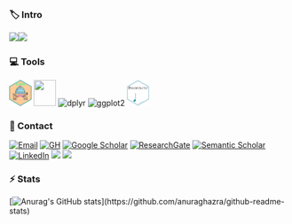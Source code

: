 ### :label: Intro
[![](https://img.shields.io/badge/CV_is_available-here-EC5858.svg)](https://github.com/plyush1993/cv/blob/main/CVlong.pdf)[![](https://img.shields.io/badge/&-here-0081C6.svg)](https://github.com/plyush1993/cv/blob/main/VisualResume.pdf)     

### :computer: Tools
<img title="OUKS" alt="OUKS" width="40px" src="https://github.com/plyush1993/OUKS/blob/main/GH%20logo.gif"> <img title="caret 2" alt="" width="40px" height="47px" src="https://assets.datacamp.com/production/course_1048/shields/original/shield_image_course_1048_20211224-1-n14gfs?1640364873"> <img title="dplyr" alt="dplyr" width="40px" src="https://dplyr.tidyverse.org/logo.png"> <img title="ggplot2" alt="ggplot2" width="40px" src="https://upload.wikimedia.org/wikipedia/commons/thumb/5/5a/Ggplot2_hex_logo.png/519px-Ggplot2_hex_logo.png?20240522021950"> <img title="Bioc" alt="Bioc" width="40px" src="https://github.com/Bioconductor/BiocStickers/blob/3775454124ac83e2ce035f481916399d2c579d5a/Bioconductor/Bioconductor-serial-compressed.gif"> 

### :email: Contact
<div> 
  <a href="mailto:plyushchenko.ivan-@gmail.com"><img src="https://img.shields.io/badge/-4a9edc?style=for-the-badge&logo=gmail" height="28" alt="Email" /></a>
  <a href="https://github.com/plyush1993"><img src="https://img.shields.io/badge/-181717?style=for-the-badge&logo=GitHub&logoColor=FFFFFF" height="28" alt="GH" /></a>
  <a href="https://scholar.google.com/citations?user=Mz4nxtwAAAAJ&hl=en&oi=ao"><img src="https://img.shields.io/badge/-4285F4?logo=google-scholar&logoColor=white&style=for-the-badge&logoWidth=20" height="28" alt="Google Scholar" /></a>
  <a href="https://www.researchgate.net/profile/Ivan-Plyushchenko-2"><img src="https://img.shields.io/badge/-39c9b2?style=for-the-badge&logo=ResearchGate&logoColor=ffffff" height="28" alt="ResearchGate" /></a>
  <a href="https://www.semanticscholar.org/author/I.-Plyushchenko/96267372"><img src="https://img.shields.io/badge/-ffdd77?style=for-the-badge&logo=SemanticScholar&logoColor=2a90dd" height="28" alt="Semantic Scholar" /></a>
  <a href="https://www.linkedin.com/in/ivan-plyushchenko-3861781a1/"><img src="https://img.shields.io/badge/in-0077B5?style=for-the-badge&logo=LinkedIn&logoColor=white" height="28" alt="LinkedIn" /></a>
  <a href="https://www.scopus.com/authid/detail.uri?authorId=57202386632" target="_blank"><img src="https://img.shields.io/badge/-f48c08?style=for-the-badge&logo=Scopus&logoColor=ffffff" target="_blank"></a>  
  <a href="https://www.webofscience.com/wos/author/record/ABG-8648-2020" target="_blank"><img src="https://img.shields.io/badge/-106491?style=for-the-badge&logo=publons" target="_blank"></a>
</div>

### ⚡ Stats
[![Anurag's GitHub stats](https://github-readme-stats.vercel.app/api?username=plyush1993&show_icons=true&include_all_commits=true&count_private=true&line_height=25&theme=cobalt&custom_title=Ivan%20Plyushchenko%20GitHub%20Stats:)](https://github.com/anuraghazra/github-readme-stats) 


<!-- 
[:octocat:](https://github.com/plyush1993)
[<img src="https://info.orcid.org/wp-content/uploads/2019/11/orcid_16x16.png">](https://orcid.org/0000-0003-3883-4695)
[<img src = https://upload.wikimedia.org/wikipedia/commons/5/5e/ResearchGate_icon_SVG.svg height="15" width="15">](https://www.researchgate.net/profile/Ivan-Plyushchenko-2)
<a href="https://scholar.google.com/citations?user=Mz4nxtwAAAAJ&hl=ru&oi=ao"><img alt="Google Scholar" src="https://img.shields.io/badge/Scholar%20-%23F6F6F6.svg?&style=flat-square&logoColor=white&logo=data:image/svg+xml;base64,PHN2ZyB4bWxucz0iaHR0cDovL3d3dy53My5vcmcvMjAwMC9zdmciIHZpZXdCb3g9IjAgMCA1MTIgNTEyIj48cGF0aCBmaWxsPSIjNDI4NWY0IiBkPSJNMjU2IDQxMS4xMkwwIDIwMi42NjcgMjU2IDB6Ii8+PHBhdGggZmlsbD0iIzM1NmFjMyIgZD0iTTI1NiA0MTEuMTJsMjU2LTIwOC40NTNMMjU2IDB6Ii8+PGNpcmNsZSBmaWxsPSIjYTBjM2ZmIiBjeD0iMjU2IiBjeT0iMzYyLjY2NyIgcj0iMTQ5LjMzMyIvPjxwYXRoIGZpbGw9IiM3NmE3ZmEiIGQ9Ik0xMjEuMDM3IDI5OC42NjdjMjMuOTY4LTUwLjQ1MyA3NS4zOTItODUuMzM0IDEzNC45NjMtODUuMzM0czExMC45OTUgMzQuODgxIDEzNC45NjMgODUuMzM0SDEyMS4wMzd6Ii8+PC9zdmc+"></a>
![](https://img.shields.io/badge/plyushchenko.ivan-@gmail.com-cyan.svg)
[![](https://img.shields.io/badge/CV_is_available-here-339999.svg)](https://github.com/plyush1993/cv/blob/main/CVlong.pdf)[![](https://img.shields.io/badge/&-here-836096.svg)](https://github.com/plyush1993/cv/blob/main/VisualResume.pdf)     

 <a href="https://orcid.org/0000-0003-3883-4695"><img src="https://img.shields.io/badge/-A6CE39?style=for-the-badge&logo=ORCID&logoColor=white" height="28" alt="ORCID" /></a>

<img title="R" alt="" width="45px" height="40px"  src="https://encrypted-tbn0.gstatic.com/images?q=tbn:ANd9GcReenaHW13DG0WIxuTpSsBc4h4WBYZE6YImSZkuP0JMiSlItWoR39lvgznbqoO58OnuCJg&usqp=CAU"><img title="GH" alt="" width="50px" height="50px"  src="https://github.githubassets.com/images/modules/logos_page/GitHub-Mark.png"><img title="Bioc" alt="Bioc" width="40px" src="https://github.com/Bioconductor/BiocStickers/blob/3775454124ac83e2ce035f481916399d2c579d5a/Bioconductor/Bioconductor5.png"><img title="Future" alt="" width="40px" src="https://www.futureverse.org/images/logo.png"><img title="Tidyverse" alt="Tidyverse" width="40px" src="https://tidyverse.tidyverse.org/articles/tidyverse-logo.png"><img title="Tidymodels" alt="Tidymodels" width="40px" src="https://raw.githubusercontent.com/rstudio/hex-stickers/master/SVG/tidymodels.svg"><img title="dplyr" alt="dplyr" width="40px" src="https://dplyr.tidyverse.org/logo.png"><img title="data.table" alt="" width="40px" src="https://raw.githubusercontent.com/Rdatatable/data.table/master/.graphics/logo.png"><img title="ggplot2" alt="ggplot2" width="40px" src="https://d33wubrfki0l68.cloudfront.net/2c6239d311be6d037c251c71c3902792f8c4ddd2/12f67/css/images/hex/ggplot2.png"><img title="Rmarkdowm" alt="Rmarkdowm" width="40px" src="https://privefl.github.io/R-presentation/rmarkdown.png"><img title="xcms" alt="xcms" width="40px" src="https://raw.githubusercontent.com/Bioconductor/BiocStickers/master/xcms/xcms.png"><img title="MSnbase" alt="Msnbase" width="40px" src="https://github.com/Bioconductor/BiocStickers/blob/devel/MSnbase/MSnbase.png"><img title="RforMS" alt="" width="40px" src="https://www.rformassspectrometry.org/images/hex-RforMassSpectrometry.png"><img title="OUKS" 
alt="OUKS" width="40px" src="https://github.com/plyush1993/OUKS/blob/main/GH%20logo.gif"><img title="MS-DIAL" alt="" width="40px" src="http://prime.psc.riken.jp/compms/static/images/iconMsdial.png"><img title="MS-FINDER" alt="" width="40px" src="http://prime.psc.riken.jp/compms/static/images/iconMsfinder.png"><img title="MetaboAnalyst" alt="" width="40px" height="45px"  src="https://www.metaboanalyst.ca/resources/images/ma5_logo.png"><img title="Keras" alt="" width="40px" height="45px"  src="https://upload.wikimedia.org/wikipedia/commons/thumb/a/ae/Keras_logo.svg/1024px-Keras_logo.svg.png?20200317115153"><img title="tf" alt="" width="40px" height="45px"  src="https://upload.wikimedia.org/wikipedia/commons/thumb/2/2d/Tensorflow_logo.svg/230px-Tensorflow_logo.svg.png?20170429160244"><img title="h20" alt="" width="40px" height="45px"  src="https://avatars.githubusercontent.com/u/1402695?s=200&v=4"><img title="caret" alt="" width="90px" height="45px"  src="https://encrypted-tbn0.gstatic.com/images?q=tbn:ANd9GcS28Vo0YVGxj7-4e65qUbOOyZiISwmB7lTXAg&usqp=CAU"><img title="caret 2" alt="" width="40px" src="https://assets.datacamp.com/production/course_1048/shields/original/shield_image_course_1048_20211224-1-n14gfs?1640364873"><img title="XGBoost" alt="" width="50px" height="40px"  src="https://upload.wikimedia.org/wikipedia/commons/6/69/XGBoost_logo.png"><img title="LightGBM" alt="" width="40px"  src="https://user-images.githubusercontent.com/7608904/91109405-78f77480-e640-11ea-928c-4620f351ed13.png"><img title="Catboost" alt="" width="40px" height="40px"  src="https://upload.wikimedia.org/wikipedia/commons/c/cc/CatBoostLogo.png"><img title="cdk" alt="" width="40px" height="20px"  src="https://cdk.github.io/img/logo.png"><img title="openbabel" alt="" width="40px" src="https://upload.wikimedia.org/wikipedia/commons/thumb/c/ce/Open_Babel_computer_icon.png/167px-Open_Babel_computer_icon.png">
Hi there! This is Ivan Plyushchenko. I am broadly interested in Metabolomics processing pipeline development and its application in MS-based untargeted profiling.  
Please send me any comment, suggestion or question you may have (Dr. Ivan Plyushchenko):    
These are some of the major technologies/frameworks/tools that I use:
![Metrics](https://metrics.lecoq.io/plyush1993?template=classic&languages=1&lines=1&base=header%2C%20activity%2C%20community%2C%20repositories%2C%20metadata&base.indepth=false&base.hireable=false&base.skip=false&languages=false&languages.limit=8&languages.threshold=0%25&languages.other=false&languages.colors=github&languages.sections=most-used&languages.indepth=false&languages.analysis.timeout=15&languages.analysis.timeout.repositories=7.5&languages.categories=markup%2C%20programming&languages.recent.categories=markup%2C%20programming&languages.recent.load=300&languages.recent.days=14&lines=false&lines.sections=base&lines.repositories.limit=4&lines.history.limit=1&config.timezone=Europe%2FMoscow)
[![Top Langs](https://github-readme-stats.vercel.app/api/top-langs/?username=plyush1993&show_icons=true&theme=vue)](https://github.com/anuraghazra/github-readme-stats)
[![Repo Card](https://github-readme-stats.vercel.app/api/pin/?username=plyush1993&repo=OUKS&theme=merko)](https://github.com/plyush1993/OUKS)

![](https://visitor-badge.glitch.me/badge?page_id=plyush1993.visitor-badge)

**plyush1993/plyush1993** is a ✨ _special_ ✨ repository because its `README.md` (this file) appears on your GitHub profile.

[![Anurag's GitHub stats](https://github-readme-stats.vercel.app/api?username=plyush1993&show_icons=true&theme=cobalt)](https://github.com/anuraghazra/github-readme-stats)
[![Top Langs](https://github-readme-stats.vercel.app/api/top-langs/?username=plyush1993&show_icons=true&theme=cobalt)](https://github.com/anuraghazra/github-readme-stats)

[![Anurag's GitHub stats](https://github-readme-stats.vercel.app/api?username=plyush1993&show_icons=true&theme=cobalt&custom_title=Dr.%20Ivan%20Plyushchenko%20GitHub%20Stats:)](https://github.com/anuraghazra/github-readme-stats)
[![Anurag's GitHub stats](https://readmestats.999857.xyz/api?username=plyush1993&show_icons=true&theme=cobalt&custom_title=Dr.%20Ivan%20Plyushchenko%20GitHub%20Stats:)](https://github.com/anuraghazra/github-readme-stats)

<div> 
  <a href="mailto:plyushchenko.ivan-@gmail.com"><img src="https://img.shields.io/badge/Gmail-D14836?style=for-the-badge&logo=gmail&logoColor=white" height="28" alt="Email" /></a>
  <a href="https://github.com/plyush1993"><img src="https://img.shields.io/static/v1?style=for-the-badge&message=GitHub&color=181717&logo=GitHub&logoColor=FFFFFF&label=" height="28" alt="GH" /></a>
  <a href="https://scholar.google.com/citations?user=Mz4nxtwAAAAJ&hl=en&oi=ao"><img src="https://img.shields.io/badge/-Google%20Scholar-4285F4?logo=google-scholar&logoColor=white&style=for-the-badge&logoWidth=20" height="28" alt="Google Scholar" /></a>
  <a href="https://orcid.org/0000-0003-3883-4695"><img src="https://img.shields.io/badge/-ORCID-A6CE39?style=for-the-badge&logo=ORCID&logoColor=white" height="28" alt="ORCID" /></a>
  <a href="https://www.researchgate.net/profile/Ivan-Plyushchenko-2"><img src="https://img.shields.io/static/v1?style=for-the-badge&message=Research%20Gate&color=222222&logo=ResearchGate&logoColor=00CCBB&label=" height="28" alt="RG" /></a>
  <a href="https://www.semanticscholar.org/author/I.-Plyushchenko/96267372"><img src="https://img.shields.io/static/v1?style=for-the-badge&message=Semantic%20Scholar&color=ffdd77&logo=SemanticScholar&logoColor=2a90dd&label=" height="28" alt="SSc" /></a>
  <a href="https://www.linkedin.com/in/ivan-plyushchenko-3861781a1/" target="_blank"><img src="https://img.shields.io/badge/-LinkedIn-%230077B5?style=for-the-badge&logo=linkedin&logoColor=white" target="_blank"></a>  
  <a href="https://www.scopus.com/authid/detail.uri?authorId=57202386632" target="_blank"><img src="https://img.shields.io/badge/-Scopus-f48c08?style=for-the-badge&logo=Scopus&logoColor=ffffff" target="_blank"></a>  
  <a href="https://www.webofscience.com/wos/author/record/ABG-8648-2020" target="_blank"><img src="https://img.shields.io/badge/-Researcher%20ID-5E33BF?style=for-the-badge&logo=ResearcherID" target="_blank"></a>
</div>

[![Anurag's GitHub stats](https://github-readme-stats.vercel.app/api?username=plyush1993&show_icons=true&include_all_commits=true&count_private=true&line_height=25&theme=cobalt&custom_title=Dr.%20Ivan%20Plyushchenko%20GitHub%20Stats:)](https://github.com/anuraghazra/github-readme-stats) 


Here are some ideas to get you started:

- 🔭 I’m currently working on ...
- 🌱 I’m currently learning ...
- 👯 I’m looking to collaborate on ...
- 🤔 I’m looking for help with ...
- 💬 Ask me about ...
- 📫 How to reach me: ...
- 😄 Pronouns: ...
- ⚡ Fun fact: ...
--->
